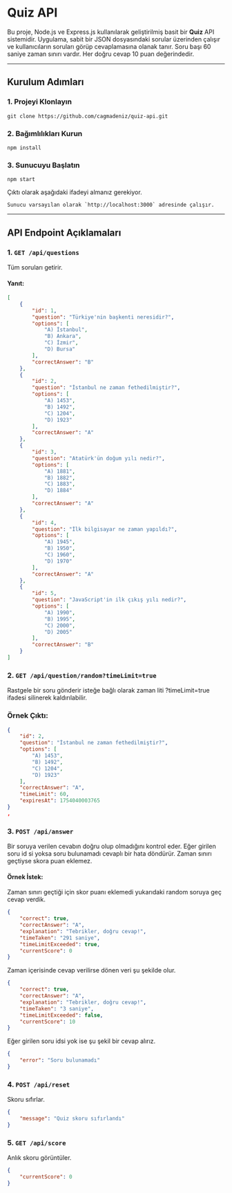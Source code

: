 # Quiz API

Bu proje, Node.js ve Express.js kullanılarak geliştirilmiş basit bir **Quiz** API sistemidir. Uygulama, sabit bir JSON dosyasındaki sorular üzerinden çalışır ve kullanıcıların soruları görüp cevaplamasına olanak tanır. Soru başı 60 saniye zaman sınırı vardır. Her doğru cevap 10 puan değerindedir.

---

## Kurulum Adımları

### 1. Projeyi Klonlayın

```terminal
git clone https://github.com/cagmadeniz/quiz-api.git

```

### 2. Bağımlılıkları Kurun

```terminal
npm install
```

### 3. Sunucuyu Başlatın

```terminal
npm start
```
Çıktı olarak aşağıdaki ifadeyi almanız gerekiyor.
```terminal
Sunucu varsayılan olarak `http://localhost:3000` adresinde çalışır.
```
---

## API Endpoint Açıklamaları

### 1. `GET /api/questions`

Tüm soruları getirir.

#### Yanıt:
```json
[
    {
        "id": 1,
        "question": "Türkiye'nin başkenti neresidir?",
        "options": [
            "A) İstanbul",
            "B) Ankara",
            "C) İzmir",
            "D) Bursa"
        ],
        "correctAnswer": "B"
    },
    {
        "id": 2,
        "question": "İstanbul ne zaman fethedilmiştir?",
        "options": [
            "A) 1453",
            "B) 1492",
            "C) 1204",
            "D) 1923"
        ],
        "correctAnswer": "A"
    },
    {
        "id": 3,
        "question": "Atatürk'ün doğum yılı nedir?",
        "options": [
            "A) 1881",
            "B) 1882",
            "C) 1883",
            "D) 1884"
        ],
        "correctAnswer": "A"
    },
    {
        "id": 4,
        "question": "İlk bilgisayar ne zaman yapıldı?",
        "options": [
            "A) 1945",
            "B) 1950",
            "C) 1960",
            "D) 1970"
        ],
        "correctAnswer": "A"
    },
    {
        "id": 5,
        "question": "JavaScript'in ilk çıkış yılı nedir?",
        "options": [
            "A) 1990",
            "B) 1995",
            "C) 2000",
            "D) 2005"
        ],
        "correctAnswer": "B"
    }
]
```
### 2. `GET /api/question/random?timeLimit=true`
Rastgele bir soru gönderir isteğe bağlı olarak zaman liti ?timeLimit=true ifadesi silinerek kaldırılabilir.
### Örnek Çıktı:
```json
{
    "id": 2,
    "question": "İstanbul ne zaman fethedilmiştir?",
    "options": [
        "A) 1453",
        "B) 1492",
        "C) 1204",
        "D) 1923"
    ],
    "correctAnswer": "A",
    "timeLimit": 60,
    "expiresAt": 1754040003765
}
,
```

### 3. `POST /api/answer`

Bir soruya verilen cevabın doğru olup olmadığını kontrol eder. Eğer girilen soru id si yoksa soru bulunamadı cevaplı bir hata döndürür. Zaman sınırı geçtiyse skora puan eklemez.

#### Örnek İstek:
Zaman sınırı geçtiği için skor puanı eklemedi yukarıdaki random soruya geç cevap verdik.
```json
{
    "correct": true,
    "correctAnswer": "A",
    "explanation": "Tebrikler, doğru cevap!",
    "timeTaken": "291 saniye",
    "timeLimitExceeded": true,
    "currentScore": 0
}
```
Zaman içerisinde cevap verilirse dönen veri şu şekilde olur.
```json
{
    "correct": true,
    "correctAnswer": "A",
    "explanation": "Tebrikler, doğru cevap!",
    "timeTaken": "3 saniye",
    "timeLimitExceeded": false,
    "currentScore": 10
}
```
Eğer girilen soru idsi yok ise şu şekil bir cevap alırız.
```json
{
    "error": "Soru bulunamadı"
}
```

### 4. `POST /api/reset`
Skoru sıfırlar.
```json
{
    "message": "Quiz skoru sıfırlandı"
}
```
### 5. `GET /api/score`
Anlık skoru görüntüler.
```json
{
    "currentScore": 0
}
```
